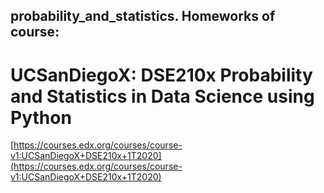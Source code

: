 ## probability_and_statistics. Homeworks of course:
# UCSanDiegoX: DSE210x Probability and Statistics in Data Science using Python
[https://courses.edx.org/courses/course-v1:UCSanDiegoX+DSE210x+1T2020](https://courses.edx.org/courses/course-v1:UCSanDiegoX+DSE210x+1T2020)
